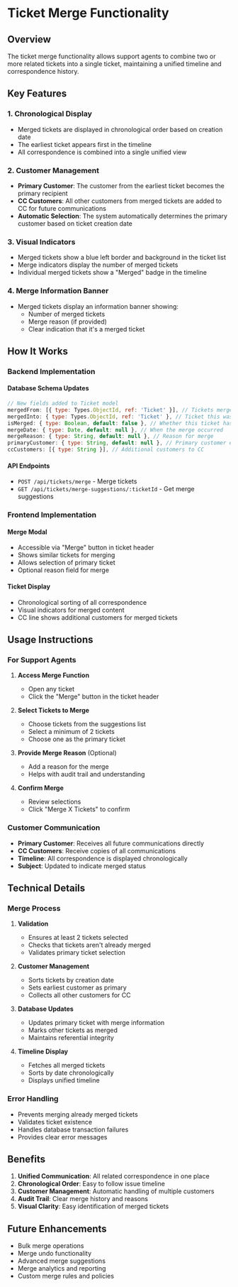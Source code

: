 # Ticket Merge Functionality

## Overview

The ticket merge functionality allows support agents to combine two or more related tickets into a single ticket, maintaining a unified timeline and correspondence history.

## Key Features

### 1. **Chronological Display**
- Merged tickets are displayed in chronological order based on creation date
- The earliest ticket appears first in the timeline
- All correspondence is combined into a single unified view

### 2. **Customer Management**
- **Primary Customer**: The customer from the earliest ticket becomes the primary recipient
- **CC Customers**: All other customers from merged tickets are added to CC for future communications
- **Automatic Selection**: The system automatically determines the primary customer based on ticket creation date

### 3. **Visual Indicators**
- Merged tickets show a blue left border and background in the ticket list
- Merge indicators display the number of merged tickets
- Individual merged tickets show a "Merged" badge in the timeline

### 4. **Merge Information Banner**
- Merged tickets display an information banner showing:
  - Number of merged tickets
  - Merge reason (if provided)
  - Clear indication that it's a merged ticket

## How It Works

### Backend Implementation

#### Database Schema Updates
```javascript
// New fields added to Ticket model
mergedFrom: [{ type: Types.ObjectId, ref: 'Ticket' }], // Tickets merged into this one
mergedInto: { type: Types.ObjectId, ref: 'Ticket' }, // Ticket this was merged into
isMerged: { type: Boolean, default: false }, // Whether this ticket has been merged
mergeDate: { type: Date, default: null }, // When the merge occurred
mergeReason: { type: String, default: null }, // Reason for merge
primaryCustomer: { type: String, default: null }, // Primary customer email
ccCustomers: [{ type: String }], // Additional customers to CC
```

#### API Endpoints
- `POST /api/tickets/merge` - Merge tickets
- `GET /api/tickets/merge-suggestions/:ticketId` - Get merge suggestions

### Frontend Implementation

#### Merge Modal
- Accessible via "Merge" button in ticket header
- Shows similar tickets for merging
- Allows selection of primary ticket
- Optional reason field for merge

#### Ticket Display
- Chronological sorting of all correspondence
- Visual indicators for merged content
- CC line shows additional customers for merged tickets

## Usage Instructions

### For Support Agents

1. **Access Merge Function**
   - Open any ticket
   - Click the "Merge" button in the ticket header

2. **Select Tickets to Merge**
   - Choose tickets from the suggestions list
   - Select a minimum of 2 tickets
   - Choose one as the primary ticket

3. **Provide Merge Reason** (Optional)
   - Add a reason for the merge
   - Helps with audit trail and understanding

4. **Confirm Merge**
   - Review selections
   - Click "Merge X Tickets" to confirm

### Customer Communication

- **Primary Customer**: Receives all future communications directly
- **CC Customers**: Receive copies of all communications
- **Timeline**: All correspondence is displayed chronologically
- **Subject**: Updated to indicate merged status

## Technical Details

### Merge Process

1. **Validation**
   - Ensures at least 2 tickets selected
   - Checks that tickets aren't already merged
   - Validates primary ticket selection

2. **Customer Management**
   - Sorts tickets by creation date
   - Sets earliest customer as primary
   - Collects all other customers for CC

3. **Database Updates**
   - Updates primary ticket with merge information
   - Marks other tickets as merged
   - Maintains referential integrity

4. **Timeline Display**
   - Fetches all merged tickets
   - Sorts by date chronologically
   - Displays unified timeline

### Error Handling

- Prevents merging already merged tickets
- Validates ticket existence
- Handles database transaction failures
- Provides clear error messages

## Benefits

1. **Unified Communication**: All related correspondence in one place
2. **Chronological Order**: Easy to follow issue timeline
3. **Customer Management**: Automatic handling of multiple customers
4. **Audit Trail**: Clear merge history and reasons
5. **Visual Clarity**: Easy identification of merged tickets

## Future Enhancements

- Bulk merge operations
- Merge undo functionality
- Advanced merge suggestions
- Merge analytics and reporting
- Custom merge rules and policies
